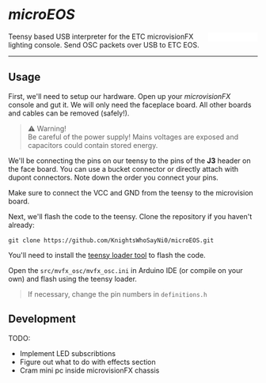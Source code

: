 # *microEOS*

<img align="right" width="100px" src="/img/microEOS-white.png">

Teensy based USB interpreter for the ETC microvisionFX lighting console. Send 
OSC packets over USB to ETC EOS.

___

## Usage
First, we'll need to setup our hardware. Open up your *microvisionFX* console 
and gut it. We will only need the faceplace board. All other boards and cables 
can be removed (safely!).

> ⚠️ Warning! \
> Be careful of the power supply! Mains voltages are exposed and capacitors 
could contain stored energy.

We'll be connecting the pins on our teensy to the pins of the **J3** header on 
the face board. You can use a bucket connector or directly attach with dupont 
connectors. Note down the order you connect your pins.
<!-- todo: make pin table -->

Make sure to connect the VCC and GND from the teensy to the microvision board.

Next, we'll flash the code to the teensy. Clone the repository if you haven't 
already:

```
git clone https://github.com/KnightsWhoSayNi0/microEOS.git
```

You'll need to install the 
[teensy loader tool](https://www.pjrc.com/teensy/loader.html) to flash the 
code.

Open the `src/mvfx_osc/mvfx_osc.ini` in Arduino IDE (or compile on your own) 
and flash using the teensy loader.

> If necessary, change the pin numbers in `definitions.h`

## Development

TODO:
- Implement LED subscribtions
- Figure out what to do with effects section
- Cram mini pc inside microvisionFX chassis


